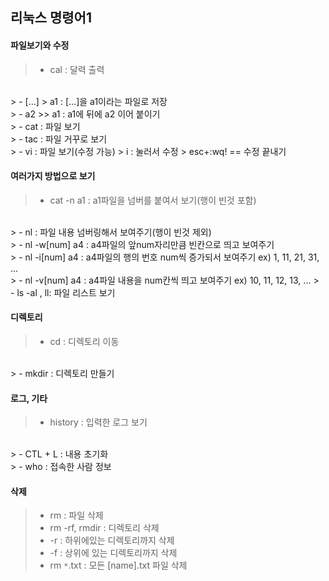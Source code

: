 ## 리눅스 명령어1

#### 파일보기와 수정
> - cal  : 달력 출력
<br>
>  - [...] > a1 : [...]을 a1이라는 파일로 저장 
<br>
> - a2 >> a1 : a1에 뒤에 a2 이어 붙이기
<br>
> - cat : 파일 보기
<br>
> - tac : 파일 거꾸로 보기
<br>
> - vi : 파일 보기(수정 가능)
>   i : 눌러서 수정
> esc+:wq! == 수정 끝내기


#### 여러가지 방법으로 보기
> - cat -n a1 : a1파일을 넘버를 붙여서 보기(행이 빈것 포함)
<br>
> - nl : 파일 내용 넘버링해서 보여주기(행이 빈것 제외)
<br>
> - nl -w[num] a4 : a4파일의 앞num자리만큼 빈칸으로 띄고 보여주기 
<br>
> - nl -i[num] a4 : a4파일의 행의 번호 num씩 증가되서 보여주기
 ex) 1, 11, 21, 31, ...
<br>
> - nl -v[num] a4 : a4파일 내용을 num칸씩 띄고 보여주기
 ex) 10, 11, 12, 13, ...
> - ls -al , ll: 파일 리스트 보기

#### 디렉토리

> - cd : 디렉토리 이동
<br>
> - mkdir : 디렉토리 만들기

#### 로그, 기타
> - history : 입력한 로그 보기
<br>
> - CTL + L : 내용 초기화
<br>
> -  who : 접속한 사람 정보

#### 삭제
> - rm : 파일 삭제 
> - rm -rf, rmdir : 디렉토리 삭제
> - -r : 하위에있는 디렉토리까지 삭제
> - -f : 상위에 있는 디렉토리까지 삭제
> - rm ``*``.txt : 모든 [name].txt 파일 삭제 